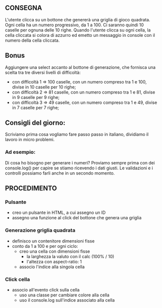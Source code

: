 ## CONSEGNA

L'utente clicca su un bottone che genererà una griglia di gioco quadrata.
Ogni cella ha un numero progressivo, da 1 a 100.
Ci saranno quindi 10 caselle per ognuna delle 10 righe.
Quando l'utente clicca su ogni cella, la cella cliccata si colora di azzurro ed emetto un messaggio in console con il numero della cella cliccata.

## Bonus

Aggiungere una select accanto al bottone di generazione, che fornisca una scelta tra tre diversi livelli di difficoltà:

- con difficoltà 1 => 100 caselle, con un numero compreso tra 1 e 100, divise in 10 caselle per 10 righe;
- con difficoltà 2 => 81 caselle, con un numero compreso tra 1 e 81, divise in 9 caselle per 9 righe;
- con difficoltà 3 => 49 caselle, con un numero compreso tra 1 e 49, divise in 7 caselle per 7 righe;

## Consigli del giorno:

Scriviamo prima cosa vogliamo fare passo passo in italiano, dividiamo il lavoro in micro problemi.

### Ad esempio:

Di cosa ho bisogno per generare i numeri?
Proviamo sempre prima con dei console.log() per capire se stiamo ricevendo i dati giusti.
Le validazioni e i controlli possiamo farli anche in un secondo momento.

## PROCEDIMENTO

### Pulsante

- creo un pulsante in HTML, a cui assegno un ID
- assegno una funzione al click del bottone che genera una griglia

### Generazione griglia quadrata

- definisco un contenitore dimensioni fisse
- conto da 1 a 100 e per ogni ciclo:
  - creo una cella con dimensioni fisse
    - la larghezza la valuto con il calc (100% / 10)
    - l'altezza con aspect-ratio: 1
  - associo l'indice alla singola cella

### Click cella

- associo all'evento click sulla cella
  - uso una classe per cambiare colore alla cella
  - uso il console.log sull'indice associato alla cella
